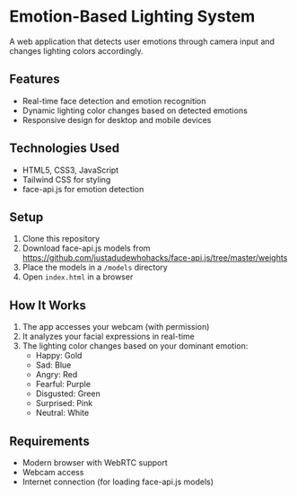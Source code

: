 # Emotion-Based Lighting System

A web application that detects user emotions through camera input and changes lighting colors accordingly.

## Features
- Real-time face detection and emotion recognition
- Dynamic lighting color changes based on detected emotions
- Responsive design for desktop and mobile devices

## Technologies Used
- HTML5, CSS3, JavaScript
- Tailwind CSS for styling
- face-api.js for emotion detection

## Setup
1. Clone this repository
2. Download face-api.js models from https://github.com/justadudewhohacks/face-api.js/tree/master/weights
3. Place the models in a `/models` directory
4. Open `index.html` in a browser

## How It Works
1. The app accesses your webcam (with permission)
2. It analyzes your facial expressions in real-time
3. The lighting color changes based on your dominant emotion:
   - Happy: Gold
   - Sad: Blue
   - Angry: Red
   - Fearful: Purple
   - Disgusted: Green
   - Surprised: Pink
   - Neutral: White

## Requirements
- Modern browser with WebRTC support
- Webcam access
- Internet connection (for loading face-api.js models)
